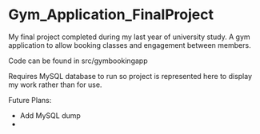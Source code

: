 # Gym_Application_FinalProject
My final project completed during my last year of university study. A gym application to allow booking classes and engagement between members.

Code can be found in src/gymbookingapp

Requires MySQL database to run so project is represented here to display my work rather than for use.

Future Plans:
- Add MySQL dump
- 

